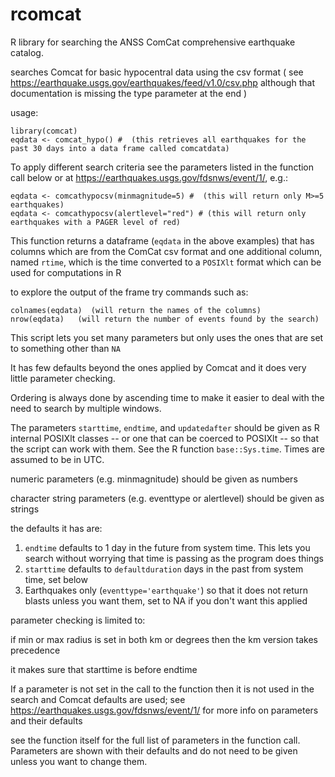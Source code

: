 rcomcat
=======

R library for searching the ANSS ComCat comprehensive earthquake catalog.

searches Comcat for basic hypocentral data using the csv format
( see https://earthquake.usgs.gov/earthquakes/feed/v1.0/csv.php although that documentation is missing the type parameter at the end )

usage:

```{r}
library(comcat)
eqdata <- comcat_hypo() #  (this retrieves all earthquakes for the past 30 days into a data frame called comcatdata)
```

To apply different search criteria see the parameters listed in the function
call below or at https://earthquakes.usgs.gov/fdsnws/event/1/, e.g.:

```{r}
eqdata <- comcathypocsv(minmagnitude=5) #  (this will return only M>=5 earthquakes)
eqdata <- comcathypocsv(alertlevel="red") # (this will return only earthquakes with a PAGER level of red)
```

This function returns a dataframe (`eqdata` in the above examples) that has columns which are from the ComCat csv format
and one additional column, named `rtime`, which is the time converted to a
`POSIXlt` format which can be used for computations in R

to explore the output of the frame try commands such as:
```
colnames(eqdata)  (will return the names of the columns)
nrow(eqdata)   (will return the number of events found by the search)
```

This script lets you set many parameters but only uses the ones that are set to
something other than `NA`

It has few defaults beyond the ones applied by Comcat and it does very little
parameter checking.

Ordering is always done by ascending time to make it easier to deal with the
need to search by multiple windows.

The parameters `starttime`, 
`endtime`, and `updatedafter`
should be given as R internal POSIXlt classes -- or one that can be coerced to
POSIXlt -- so that the script can work with them.  See the R function
`base::Sys.time`.
Times are assumed to be in UTC.

numeric parameters (e.g. minmagnitude) should be given as numbers

character string parameters (e.g. eventtype or alertlevel) should be given as strings

the defaults it has are:

1. `endtime` defaults to 1 day in the future from system time.  This lets you search without worrying that time is passing as the program does things
2. `starttime` defaults to `defaultduration` days in the past from system time, set below
3. Earthquakes only (`eventtype='earthquake'`) so that it does not return blasts unless you want them, set to NA if you don't want this applied

parameter checking is limited to:

if min or max radius is set in both km or degrees then the km version takes precedence

it makes sure that starttime is before endtime


If a parameter is not set in the call to the function then it is not used in
the search and Comcat defaults are used; see
https://earthquakes.usgs.gov/fdsnws/event/1/ for more info on parameters
and their defaults

see the function itself for the full list of parameters in the function call.
Parameters are shown with their defaults and do not need to be given unless you
want to change them.
